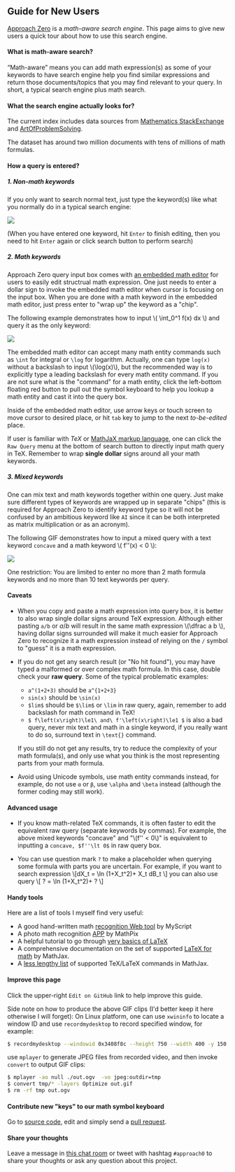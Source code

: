 ## Guide for New Users
[Approach Zero](https://approach0.xyz) is a *math-aware search engine*.
This page aims to give new users a quick tour about how to use this search engine.

#### What is math-aware search?
“Math-aware” means you can add math expression(s) as some of your keywords to have search engine help you find similar expressions and return those documents/topics that you may find relevant to your query. In short, a typical search engine plus math search.

#### What the search engine actually looks for?
The current index includes data sources from [Mathematics StackExchange](http://math.stackexchange.com) and [ArtOfProblemSolving](https://artofproblemsolving.com/community).

The dataset has around two million documents with tens of millions of math formulas.

#### How a query is entered?

##### 1. Non-math keywords
If you only want to search normal text, just type the keyword(s) like what you normally do in a typical search engine:

![](../static/term-query.gif)

(When you have entered one keyword, hit `Enter` to finish editing, then you need to hit `Enter` again or click search button to perform search)

##### 2. Math keywords
Approach Zero query input box comes with [an embedded math editor](https://github.com/approach0/fork-mathquill) for users to easily edit structrual math expression.
One just needs to enter a dollar sign to invoke the embedded math editor when cursor is focusing on the input box.
When you are done with a math keyword in the embedded math editor, just press enter to "wrap up" the keyword as a "chip".

The following example demonstrates how to input \\( \int_0^1 f(x) dx \\) and query it as the only keyword:

![](../static/math-query.gif)

The embedded math editor can accept many math entity commands such as `\int` for integral or `\log` for logarithm. Actually, one can type `log(x)` without a backslash to input \\(\log(x)\\), but the recommended way is to explicitly type a leading backslash for every math entity command.
If you are not sure what is the "command" for a math entity, click the left-bottom floating red button to pull out the symbol keyboard to help you lookup a math entity and cast it into the query box.

Inside of the embedded math editor, use arrow keys or touch screen to move cursor to desired place, or hit `tab` key to jump to the next *to-be-edited* place.

If user is familiar with *TeX* or [MathJaX markup language](https://www.mathjax.org/), one can click the `Raw Query` menu at the bottom of search button to directly input math query in TeX. Remember to wrap **single dollar** signs around all your math keywords.


##### 3. Mixed keywords
One can mix text and math keywords together within one query.
Just make sure different types of keywords are wrapped up in separate "chips"
(this is required for Approach Zero to identify keyword type so it will not be confused by an ambitious keyword like `AI` since it can be both interpreted as matrix multiplication or as an acronym).

The following GIF demonstrates how to input a mixed query with a text keyword `concave` and a math keyword \\( f''(x) < 0 \\):

![](../static/mix-query.gif)

One restriction: You are limited to enter no more than 2 math
formula keywords and no more than 10 text keywords per query.

#### Caveats
* When you copy and paste a math expression into query box, it is better to also wrap single dollar signs around TeX expression. Although either pasting `a/b` or $`a/b`$ will result in the same math expression \\(\dfrac a b \\), having dollar signs surrounded will make it much easier for Approach Zero to recognize it a math expression instead of relying on the `/` symbol to "guess" it is a math expression.

* If you do not get any search result (or "No hit found"), you may have typed a malformed or over complex math formula. In this case, double check your **raw query**. Some of the typical problematic examples:
	* `a^(1+2+3)` should be `a^{1+2+3}`
	* `sin(x)` should be `\sin(x)`
	* `$lim$` should be `$\lim$` or  `\lim` in raw query, again, remember to add backslash for math command in TeX!
	* `$ f\left(x\right)\le1\ and\ f'\left(x\right)\le1 $` is also a bad query, never mix text and math in a single keyword, if you really want to do so, surround text in `\text{}` command. 

	If you still do not get any results, try to reduce the complexity of your math formula(s), and only use what you think is the most representing parts from your math formula.

* Avoid using Unicode symbols, use math entity commands instead, for example, do not use `α` or `β`, use `\alpha` and `\beta` instead (although the former coding may still work).


#### Advanced usage
* If you know math-related TeX commands, it is often faster to
edit the equivalent raw query (separate keywords by commas).
For example, the above mixed keywords "concave" and
"\\(f'' < 0\\)" is equivalent to inputting a `concave,
$f''\lt 0$` in raw query box.

* You can use question mark `?` to make a placeholder when querying
some formula with parts you are uncertain.
For example, if you want to search expression
\\[dX_t = \ln (1+X_t^2)+ X_t dB_t \\]
you can also use query
\\[ ? = \ln (1+X_t^2)+ ? \\]


#### Handy tools
Here are a list of tools I myself find very useful:
* A good hand-written math [recognition Web tool](https://webdemo.myscript.com/views/math/index.html) by MyScript
* A photo math recognition [APP](https://mathpix.com/) by MathPix
* A helpful tutorial to go through [very basics of LaTeX](https://en.wikibooks.org/wiki/LaTeX)
* A comprehensive documentation on the set of supported [LaTeX for math](http://www.onemathematicalcat.org/MathJaxDocumentation/TeXSyntax.htm) by MathJax.
* A [less lengthy list](http://docs.mathjax.org/en/latest/input/tex/macros/index.html) of supported TeX/LaTeX commands in MathJax.

#### Improve this page
Click the upper-right `Edit on GitHub` link to help improve this guide.

Side note on how to produce the above GIF clips (I'd better keep it here otherwise I will forget):
On Linux platform, one can use `xwininfo` to locate a window ID and use `recordmydesktop` to record specified window, for example:
```sh
$ recordmydesktop --windowid 0x3408f8c --height 750 --width 400 -y 150 -x 50
```
use `mplayer` to generate JPEG files from recorded video, and then invoke `convert` to output GIF clips:
```sh
$ mplayer -ao null ./out.ogv  -vo jpeg:outdir=tmp
$ convert tmp/* -layers Optimize out.gif
$ rm -rf tmp out.ogv
```

#### Contribute new "keys" to our math symbol keyboard
Go to [source code](https://github.com/approach0/ui-approach0/blob/master/symbol-keyboard.js), edit and simply send a [pull request](https://opensource.stackexchange.com/questions/352/what-exactly-is-a-pull-request).

#### Share your thoughts
Leave a message in [this chat room](https://chat.stackexchange.com/rooms/46148) or tweet with hashtag `#approach0` to share your thoughts or ask any question about this project.
